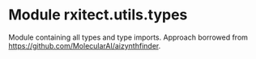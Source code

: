 Module rxitect.utils.types
==========================
Module containing all types and type imports.
Approach borrowed from https://github.com/MolecularAI/aizynthfinder.